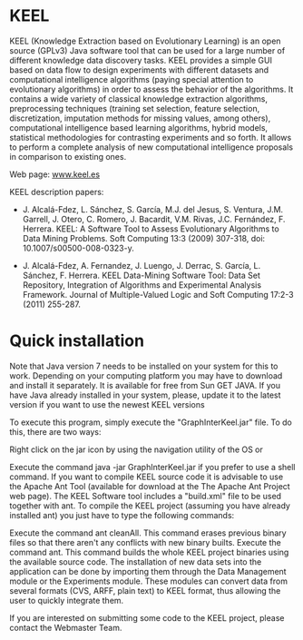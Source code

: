 # KEEL
KEEL (Knowledge Extraction based on Evolutionary Learning) is an open source (GPLv3) Java software tool that can be used for a large number of different knowledge data discovery tasks. KEEL provides a simple GUI based on data flow to design experiments with different datasets and computational intelligence algorithms (paying special attention to evolutionary algorithms) in order to assess the behavior of the algorithms. It contains a wide variety of classical knowledge extraction algorithms, preprocessing techniques (training set selection, feature selection, discretization, imputation methods for missing values, among others), computational intelligence based learning algorithms, hybrid models, statistical methodologies for contrasting experiments and so forth. It allows to perform a complete analysis of new computational intelligence proposals in comparison to existing ones.

Web page:  www.keel.es

KEEL description papers:

- J. Alcalá-Fdez, L. Sánchez, S. García, M.J. del Jesus, S. Ventura, J.M. Garrell, J. Otero, C. Romero, J. Bacardit, V.M. Rivas, J.C. Fernández, F. Herrera. KEEL: A Software Tool to Assess Evolutionary Algorithms to Data Mining Problems. Soft Computing 13:3 (2009) 307-318, doi: 10.1007/s00500-008-0323-y.    

- J. Alcalá-Fdez, A. Fernandez, J. Luengo, J. Derrac, S. García, L. Sánchez, F. Herrera. KEEL Data-Mining Software Tool: Data Set Repository, Integration of Algorithms and Experimental Analysis Framework. Journal of Multiple-Valued Logic and Soft Computing 17:2-3 (2011) 255-287. 

# Quick installation

Note that Java version 7 needs to be installed on your system for this to work. Depending on your computing platform you may have to download and install it separately. It is available for free from Sun GET JAVA. If you have Java already installed in your system, please, update it to the latest version if you want to use the newest KEEL versions

To execute this program, simply execute the "GraphInterKeel.jar" file. To do this, there are two ways:

Right click on the jar icon by using the navigation utility of the OS
or

Execute the command java -jar GraphInterKeel.jar if you prefer to use a shell command.
If you want to compile KEEL source code it is advisable to use the Apache Ant Tool (available for download at the The Apache Ant Project web page). The KEEL Software tool includes a "build.xml" file to be used together with ant. To compile the KEEL project (assuming you have already installed ant) you just have to type the following commands:

Execute the command ant cleanAll. This command erases previous binary files so that there aren't any conflicts with new binary builts.
Execute the command ant. This command builds the whole KEEL project binaries using the available source code.
The installation of new data sets into the application can be done by importing them through the Data Management module or the Experiments module. These modules can convert data from several formats (CVS, ARFF, plain text) to KEEL format, thus allowing the user to quickly integrate them.

If you are interested on submitting some code to the KEEL project, please contact the Webmaster Team.


